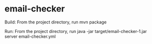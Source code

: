 # email-checker

Build: From the project directory, run mvn package

Run: From the project directory, run java -jar target/email-checker-1.jar server email-checker.yml